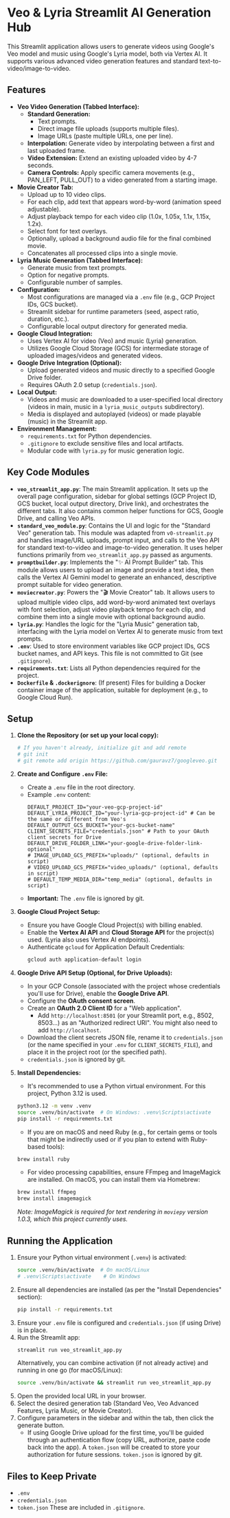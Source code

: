 # Veo & Lyria Streamlit AI Generation Hub

This Streamlit application allows users to generate videos using Google's Veo model and music using Google's Lyria model, both via Vertex AI. It supports various advanced video generation features and standard text-to-video/image-to-video.

## Features

-   **Veo Video Generation (Tabbed Interface):**
    -   **Standard Generation:**
        -   Text prompts.
        -   Direct image file uploads (supports multiple files).
        -   Image URLs (paste multiple URLs, one per line).
    -   **Interpolation:** Generate video by interpolating between a first and last uploaded frame.
    -   **Video Extension:** Extend an existing uploaded video by 4-7 seconds.
    -   **Camera Controls:** Apply specific camera movements (e.g., PAN_LEFT, PULL_OUT) to a video generated from a starting image.
-   **Movie Creator Tab:**
    -   Upload up to 10 video clips.
    -   For each clip, add text that appears word-by-word (animation speed adjustable).
    -   Adjust playback tempo for each video clip (1.0x, 1.05x, 1.1x, 1.15x, 1.2x).
    -   Select font for text overlays.
    -   Optionally, upload a background audio file for the final combined movie.
    -   Concatenates all processed clips into a single movie.
-   **Lyria Music Generation (Tabbed Interface):**
    -   Generate music from text prompts.
    -   Option for negative prompts.
    -   Configurable number of samples.
-   **Configuration:**
    -   Most configurations are managed via a `.env` file (e.g., GCP Project IDs, GCS bucket).
    -   Streamlit sidebar for runtime parameters (seed, aspect ratio, duration, etc.).
    -   Configurable local output directory for generated media.
-   **Google Cloud Integration:**
    -   Uses Vertex AI for video (Veo) and music (Lyria) generation.
    -   Utilizes Google Cloud Storage (GCS) for intermediate storage of uploaded images/videos and generated videos.
-   **Google Drive Integration (Optional):**
    -   Upload generated videos and music directly to a specified Google Drive folder.
    -   Requires OAuth 2.0 setup (`credentials.json`).
-   **Local Output:**
    -   Videos and music are downloaded to a user-specified local directory (videos in main, music in a `lyria_music_outputs` subdirectory).
    -   Media is displayed and autoplayed (videos) or made playable (music) in the Streamlit app.
-   **Environment Management:**
    -   `requirements.txt` for Python dependencies.
    -   `.gitignore` to exclude sensitive files and local artifacts.
    -   Modular code with `lyria.py` for music generation logic.

## Key Code Modules

-   **`veo_streamlit_app.py`**: The main Streamlit application. It sets up the overall page configuration, sidebar for global settings (GCP Project ID, GCS bucket, local output directory, Drive link), and orchestrates the different tabs. It also contains common helper functions for GCS, Google Drive, and calling Veo APIs.
-   **`standard_veo_module.py`**: Contains the UI and logic for the "Standard Veo" generation tab. This module was adapted from `v0-streamlit.py` and handles image/URL uploads, prompt input, and calls to the Veo API for standard text-to-video and image-to-video generation. It uses helper functions primarily from `veo_streamlit_app.py` passed as arguments.
-   **`promptbuilder.py`**: Implements the "✨ AI Prompt Builder" tab. This module allows users to upload an image and provide a text idea, then calls the Vertex AI Gemini model to generate an enhanced, descriptive prompt suitable for video generation.
-   **`moviecreator.py`**: Powers the "🎬 Movie Creator" tab. It allows users to upload multiple video clips, add word-by-word animated text overlays with font selection, adjust video playback tempo for each clip, and combine them into a single movie with optional background audio.
-   **`lyria.py`**: Handles the logic for the "Lyria Music" generation tab, interfacing with the Lyria model on Vertex AI to generate music from text prompts.
-   **`.env`**: Used to store environment variables like GCP project IDs, GCS bucket names, and API keys. This file is not committed to Git (see `.gitignore`).
-   **`requirements.txt`**: Lists all Python dependencies required for the project.
-   **`Dockerfile` & `.dockerignore`**: (If present) Files for building a Docker container image of the application, suitable for deployment (e.g., to Google Cloud Run).

## Setup

1.  **Clone the Repository (or set up your local copy):**
    ```bash
    # If you haven't already, initialize git and add remote
    # git init
    # git remote add origin https://github.com/gauravz7/googleveo.git 
    ```

2.  **Create and Configure `.env` File:**
    -   Create a `.env` file in the root directory.
    -   Example `.env` content:
        ```env
        DEFAULT_PROJECT_ID="your-veo-gcp-project-id"
        DEFAULT_LYRIA_PROJECT_ID="your-lyria-gcp-project-id" # Can be the same or different from Veo's
        DEFAULT_OUTPUT_GCS_BUCKET="your-gcs-bucket-name"
        CLIENT_SECRETS_FILE="credentials.json" # Path to your OAuth client secrets for Drive
        DEFAULT_DRIVE_FOLDER_LINK="your-google-drive-folder-link-optional"
        # IMAGE_UPLOAD_GCS_PREFIX="uploads/" (optional, defaults in script)
        # VIDEO_UPLOAD_GCS_PREFIX="video_uploads/" (optional, defaults in script)
        # DEFAULT_TEMP_MEDIA_DIR="temp_media" (optional, defaults in script)
        ```
    -   **Important:** The `.env` file is ignored by git.

3.  **Google Cloud Project Setup:**
    -   Ensure you have Google Cloud Project(s) with billing enabled.
    -   Enable the **Vertex AI API** and **Cloud Storage API** for the project(s) used. (Lyria also uses Vertex AI endpoints).
    -   Authenticate `gcloud` for Application Default Credentials:
        ```bash
        gcloud auth application-default login
        ```

4.  **Google Drive API Setup (Optional, for Drive Uploads):**
    -   In your GCP Console (associated with the project whose credentials you'll use for Drive), enable the **Google Drive API**.
    -   Configure the **OAuth consent screen**.
    -   Create an **OAuth 2.0 Client ID** for a "Web application".
        -   Add `http://localhost:8501` (or your Streamlit port, e.g., 8502, 8503...) as an "Authorized redirect URI". You might also need to add `http://localhost`.
    -   Download the client secrets JSON file, rename it to `credentials.json` (or the name specified in your `.env` for `CLIENT_SECRETS_FILE`), and place it in the project root (or the specified path).
    -   `credentials.json` is ignored by git.

5.  **Install Dependencies:**
    -   It's recommended to use a Python virtual environment. For this project, Python 3.12 is used.
    ```bash
    python3.12 -m venv .venv
    source .venv/bin/activate  # On Windows: .venv\Scripts\activate
    pip install -r requirements.txt
    ```
    -   If you are on macOS and need Ruby (e.g., for certain gems or tools that might be indirectly used or if you plan to extend with Ruby-based tools):
    ```bash
    brew install ruby
    ```
    -   For video processing capabilities, ensure FFmpeg and ImageMagick are installed. On macOS, you can install them via Homebrew:
    ```bash
    brew install ffmpeg
    brew install imagemagick
    ```
    *Note: ImageMagick is required for text rendering in `moviepy` version 1.0.3, which this project currently uses.*

## Running the Application

1.  Ensure your Python virtual environment (`.venv`) is activated:
    ```bash
    source .venv/bin/activate  # On macOS/Linux
    # .venv\Scripts\activate    # On Windows
    ```
2.  Ensure all dependencies are installed (as per the "Install Dependencies" section):
    ```bash
    pip install -r requirements.txt
    ```
3.  Ensure your `.env` file is configured and `credentials.json` (if using Drive) is in place.
4.  Run the Streamlit app:
    ```bash
    streamlit run veo_streamlit_app.py
    ```
    Alternatively, you can combine activation (if not already active) and running in one go (for macOS/Linux):
    ```bash
    source .venv/bin/activate && streamlit run veo_streamlit_app.py
    ```
5.  Open the provided local URL in your browser.
6.  Select the desired generation tab (Standard Veo, Veo Advanced Features, Lyria Music, or Movie Creator).
7.  Configure parameters in the sidebar and within the tab, then click the generate button.
    -   If using Google Drive upload for the first time, you'll be guided through an authentication flow (copy URL, authorize, paste code back into the app). A `token.json` will be created to store your authorization for future sessions. `token.json` is ignored by git.

## Files to Keep Private

-   `.env`
-   `credentials.json`
-   `token.json`
These are included in `.gitignore`.
